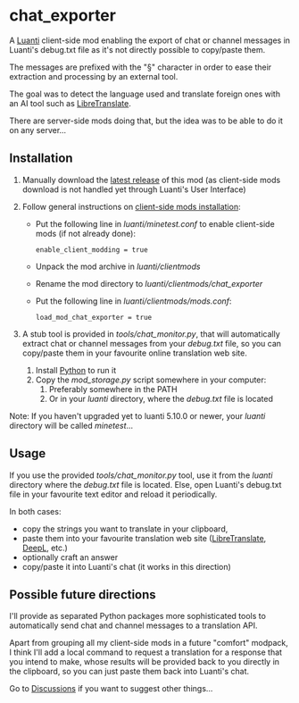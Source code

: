 # chat_exporter
A [Luanti](https://www.luanti.org/) client-side mod enabling the export of chat or channel messages in Luanti's debug.txt file as it's not directly possible to copy/paste them.

The messages are prefixed with the "§" character in order to ease their extraction and processing by an external tool.

The goal was to detect the language used and translate foreign ones with an AI tool such as [LibreTranslate](https://github.com/LibreTranslate/LibreTranslate).

There are server-side mods doing that, but the idea was to be able to do it on any server...

## Installation
1. Manually download the [latest release](https://github.com/HubTou/chat_exporter/releases) of this mod (as client-side mods download is not handled yet through Luanti's User Interface)
2. Follow general instructions on [client-side mods installation](https://wiki.minetest.net/Installing_Client-Side_Mods):

   * Put the following line in *luanti/minetest.conf* to enable client-side mods (if not already done):
      ```
      enable_client_modding = true
      ```
      
   * Unpack the mod archive in *luanti/clientmods*
   * Rename the mod directory to *luanti/clientmods/chat_exporter*
   * Put the following line in *luanti/clientmods/mods.conf*:
      ```
      load_mod_chat_exporter = true
      ```
3. A stub tool is provided in *tools/chat_monitor.py*, that will automatically extract chat or channel messages from your *debug.txt* file, so you can copy/paste them in your favourite online translation web site.
   1. Install [Python](https://www.python.org/downloads/) to run it
   2. Copy the *mod_storage.py* script somewhere in your computer:
      1. Preferably somewhere in the PATH
      2. Or in your *luanti* directory, where the *debug.txt* file is located

Note: If you haven't upgraded yet to luanti 5.10.0 or newer, your *luanti* directory will be called *minetest*...

## Usage
If you use the provided *tools/chat_monitor.py* tool, use it from the *luanti* directory where the *debug.txt* file is located.
Else, open Luanti's debug.txt file in your favourite text editor and reload it periodically.

In both cases:
* copy the strings you want to translate in your clipboard,
* paste them into your favourite translation web site ([LibreTranslate](https://libretranslate.com/), [DeepL](https://www.deepl.com/), etc.)
* optionally craft an answer
* copy/paste it into Luanti's chat (it works in this direction)

## Possible future directions
I'll provide as separated Python packages more sophisticated tools to automatically send chat and channel messages to a translation API.

Apart from grouping all my client-side mods in a future "comfort" modpack,
I think I'll add a local command to request a translation for a response that you intend to make,
whose results will be provided back to you directly in the clipboard, so you can just paste them back into Luanti's chat.

Go to [Discussions](https://github.com/HubTou/chat_exporter/discussions) if you want to suggest other things...
